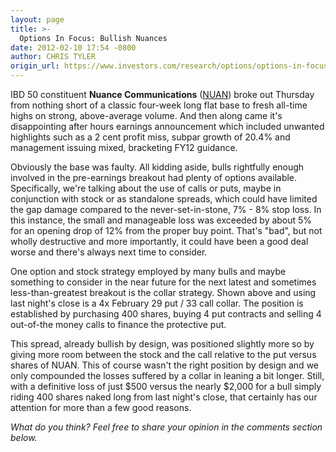 ```yaml
---
layout: page
title: >-
  Options In Focus: Bullish Nuances
date: 2012-02-10 17:54 -0800
author: CHRIS TYLER
origin_url: https://www.investors.com/research/options/options-in-focus-bullish-nuances/
---
```






IBD 50 constituent **Nuance Communications**  ([NUAN](https://research.investors.com/quote.aspx?symbol=NUAN)) broke out Thursday from nothing short of a classic four-week long flat base to fresh all-time highs on strong, above-average volume. And then along came it's disappointing after hours earnings announcement which included unwanted highlights such as a 2 cent profit miss, subpar growth of 20.4% and management issuing mixed, bracketing FY12 guidance.

  

Obviously the base was faulty. All kidding aside, bulls rightfully enough involved in the pre-earnings breakout had plenty of options available. Specifically, we're talking about the use of calls or puts, maybe in conjunction with stock or as standalone spreads, which could have limited the gap damage compared to the never-set-in-stone, 7% - 8% stop loss. In this instance, the small and manageable loss was exceeded by about 5% for an opening drop of 12% from the proper buy point. That's "bad", but not wholly destructive and more importantly, it could have been a good deal worse and there's always next time to consider.

  

  

One option and stock strategy employed by many bulls and maybe something to consider in the near future for the next latest and sometimes less-than-greatest breakout is the collar strategy. Shown above and using last night's close is a 4x February 29 put / 33 call collar. The position is established by purchasing 400 shares, buying 4 put contracts and selling 4 out-of-the money calls to finance the protective put. 

  

This spread, already bullish by design, was positioned slightly more so by giving more room between the stock and the call relative to the put versus shares of NUAN. This of course wasn't the right position by design and we only compounded the losses suffered by a collar in leaning a bit longer. Still, with a definitive loss of just $500 versus the nearly $2,000 for a bull simply riding 400 shares naked long from last night's close, that certainly has our attention for more than a few good reasons.

  

*What do you think? Feel free to share your opinion in the comments section below.*




